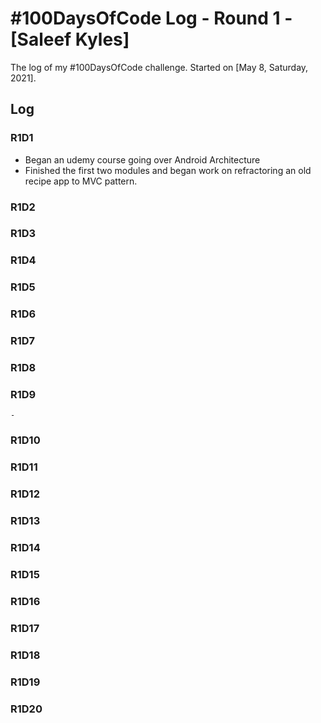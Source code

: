 # #100DaysOfCode Log - Round 1 - [Saleef Kyles]

The log of my #100DaysOfCode challenge. Started on [May 8, Saturday, 2021].

## Log

### R1D1 
 - Began an udemy course going over Android Architecture
 - Finished the first two modules and began work on refractoring an old recipe app to MVC pattern.
    

### R1D2


### R1D3

### R1D4



### R1D5
   

### R1D6
   
### R1D7
  

### R1D8
  
### R1D9
    -
### R1D10
### R1D11
### R1D12
### R1D13
### R1D14
### R1D15
### R1D16
### R1D17
### R1D18
### R1D19
### R1D20
    
